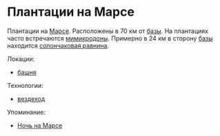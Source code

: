 Плантации на Марсе
==================

Плантации на [Марсе](mars.md).
Расположены в 70 км от [базы](mars_baza.md).
На плантациях часто встречаются [мимикродоны](../persons/mimikrodon.md).
Примерно в 24 км в сторону [базы](mars_baza.md) находится [солончаковая равнина](mars_solonchak.md).

Локации:
- [башня](mars_plantacii_bashnya.md)

Технологии:
- [вездеход](../technology/vezdehod.md)

Упоминание:
- [Ночь на Марсе](../literature/noch_na_marse.md)